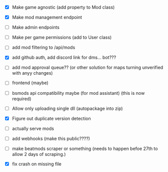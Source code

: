 - [x] Make game agnostic (add property to Mod class)
- [x] Make mod management endpoint
- [ ] Make admin endpoints
- [ ] Make per game permissions (add to User class)
- [ ] add mod filtering to /api/mods
- [x] add github auth, add discord link for dms... bot???
- [ ] add mod approval queue?? (or other solution for maps turning unverified with anyy changes)


- [ ] frontend (maybe)
- [ ] bsmods api compatibility maybe (for mod assistant) (this is now required)


- [ ] Allow only uploading single dll (autopackage into zip)
- [x] Figure out duplicate version detection
- [ ] actually serve mods
- [ ] add webhooks (make this public????)


- [ ] make beatmods scraper or something (needs to happen befoe 27th to allow 2 days of scraping.)
- [x] fix crash on missing file 